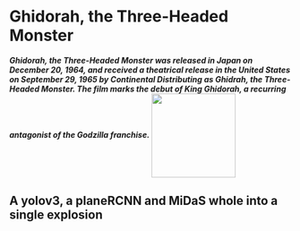 # Ghidorah, the Three-Headed Monster
___Ghidorah, the Three-Headed Monster was released in Japan on December 20, 1964, and received a theatrical release in the United States on September 29, 1965 by Continental Distributing as Ghidrah, the Three-Headed Monster. The film marks the debut of King Ghidorah, a recurring antagonist of the Godzilla franchise.___
<img src="https://static.wikia.nocookie.net/godzilla/images/f/f0/Godzilla_King_of_the_Monsters_-_Ghidorah_poster_-_Clear_keyart.jpg/revision/latest/scale-to-width-down/337?cb=20181219031637" width=150 align="center">
## A yolov3, a planeRCNN and MiDaS whole into a single explosion
